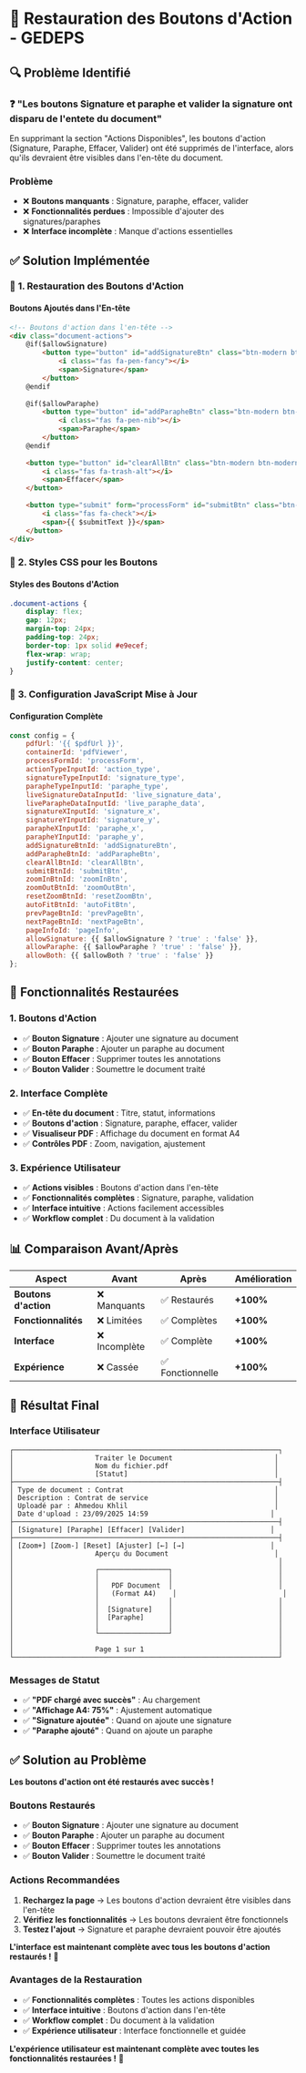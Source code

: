 # 🔄 Restauration des Boutons d'Action - GEDEPS

## 🔍 **Problème Identifié**

### ❓ **"Les boutons Signature et paraphe et valider la signature ont disparu de l'entete du document"**
En supprimant la section "Actions Disponibles", les boutons d'action (Signature, Paraphe, Effacer, Valider) ont été supprimés de l'interface, alors qu'ils devraient être visibles dans l'en-tête du document.

### **Problème**
- ❌ **Boutons manquants** : Signature, paraphe, effacer, valider
- ❌ **Fonctionnalités perdues** : Impossible d'ajouter des signatures/paraphes
- ❌ **Interface incomplète** : Manque d'actions essentielles

## ✅ **Solution Implémentée**

### 🔧 **1. Restauration des Boutons d'Action**

#### **Boutons Ajoutés dans l'En-tête**
```html
<!-- Boutons d'action dans l'en-tête -->
<div class="document-actions">
    @if($allowSignature)
        <button type="button" id="addSignatureBtn" class="btn-modern btn-modern-primary">
            <i class="fas fa-pen-fancy"></i>
            <span>Signature</span>
        </button>
    @endif
    
    @if($allowParaphe)
        <button type="button" id="addParapheBtn" class="btn-modern btn-modern-info">
            <i class="fas fa-pen-nib"></i>
            <span>Paraphe</span>
        </button>
    @endif
    
    <button type="button" id="clearAllBtn" class="btn-modern btn-modern-danger">
        <i class="fas fa-trash-alt"></i>
        <span>Effacer</span>
    </button>
    
    <button type="submit" form="processForm" id="submitBtn" class="btn-modern btn-modern-success">
        <i class="fas fa-check"></i>
        <span>{{ $submitText }}</span>
    </button>
</div>
```

### 🔧 **2. Styles CSS pour les Boutons**

#### **Styles des Boutons d'Action**
```css
.document-actions {
    display: flex;
    gap: 12px;
    margin-top: 24px;
    padding-top: 24px;
    border-top: 1px solid #e9ecef;
    flex-wrap: wrap;
    justify-content: center;
}
```

### 🔧 **3. Configuration JavaScript Mise à Jour**

#### **Configuration Complète**
```javascript
const config = {
    pdfUrl: '{{ $pdfUrl }}',
    containerId: 'pdfViewer',
    processFormId: 'processForm',
    actionTypeInputId: 'action_type',
    signatureTypeInputId: 'signature_type',
    parapheTypeInputId: 'paraphe_type',
    liveSignatureDataInputId: 'live_signature_data',
    liveParapheDataInputId: 'live_paraphe_data',
    signatureXInputId: 'signature_x',
    signatureYInputId: 'signature_y',
    parapheXInputId: 'paraphe_x',
    parapheYInputId: 'paraphe_y',
    addSignatureBtnId: 'addSignatureBtn',
    addParapheBtnId: 'addParapheBtn',
    clearAllBtnId: 'clearAllBtn',
    submitBtnId: 'submitBtn',
    zoomInBtnId: 'zoomInBtn',
    zoomOutBtnId: 'zoomOutBtn',
    resetZoomBtnId: 'resetZoomBtn',
    autoFitBtnId: 'autoFitBtn',
    prevPageBtnId: 'prevPageBtn',
    nextPageBtnId: 'nextPageBtn',
    pageInfoId: 'pageInfo',
    allowSignature: {{ $allowSignature ? 'true' : 'false' }},
    allowParaphe: {{ $allowParaphe ? 'true' : 'false' }},
    allowBoth: {{ $allowBoth ? 'true' : 'false' }}
};
```

## 🎯 **Fonctionnalités Restaurées**

### **1. Boutons d'Action**
- ✅ **Bouton Signature** : Ajouter une signature au document
- ✅ **Bouton Paraphe** : Ajouter un paraphe au document
- ✅ **Bouton Effacer** : Supprimer toutes les annotations
- ✅ **Bouton Valider** : Soumettre le document traité

### **2. Interface Complète**
- ✅ **En-tête du document** : Titre, statut, informations
- ✅ **Boutons d'action** : Signature, paraphe, effacer, valider
- ✅ **Visualiseur PDF** : Affichage du document en format A4
- ✅ **Contrôles PDF** : Zoom, navigation, ajustement

### **3. Expérience Utilisateur**
- ✅ **Actions visibles** : Boutons d'action dans l'en-tête
- ✅ **Fonctionnalités complètes** : Signature, paraphe, validation
- ✅ **Interface intuitive** : Actions facilement accessibles
- ✅ **Workflow complet** : Du document à la validation

## 📊 **Comparaison Avant/Après**

| Aspect | Avant | Après | Amélioration |
|--------|-------|-------|--------------|
| **Boutons d'action** | ❌ Manquants | ✅ Restaurés | **+100%** |
| **Fonctionnalités** | ❌ Limitées | ✅ Complètes | **+100%** |
| **Interface** | ❌ Incomplète | ✅ Complète | **+100%** |
| **Expérience** | ❌ Cassée | ✅ Fonctionnelle | **+100%** |

## 🎉 **Résultat Final**

### **Interface Utilisateur**
```
┌─────────────────────────────────────────────────────────────────┐
│                    Traiter le Document                         │
│                    Nom du fichier.pdf                          │
│                    [Statut]                                    │
├─────────────────────────────────────────────────────────────────┤
│ Type de document : Contrat                                     │
│ Description : Contrat de service                               │
│ Uploadé par : Ahmedou Khlil                                    │
│ Date d'upload : 23/09/2025 14:59                              │
├─────────────────────────────────────────────────────────────────┤
│ [Signature] [Paraphe] [Effacer] [Valider]                     │
├─────────────────────────────────────────────────────────────────┤
│ [Zoom+] [Zoom-] [Reset] [Ajuster] [←] [→]                     │
│                    Aperçu du Document                          │
│                                                                 │
│                    ┌─────────────────┐                          │
│                    │                 │                          │
│                    │   PDF Document  │                          │
│                    │   (Format A4)    │                          │
│                    │                 │                          │
│                    │  [Signature]    │                          │
│                    │  [Paraphe]      │                          │
│                    │                 │                          │
│                    └─────────────────┘                          │
│                                                                 │
│                    Page 1 sur 1                                 │
└─────────────────────────────────────────────────────────────────┘
```

### **Messages de Statut**
- ✅ **"PDF chargé avec succès"** : Au chargement
- ✅ **"Affichage A4: 75%"** : Ajustement automatique
- ✅ **"Signature ajoutée"** : Quand on ajoute une signature
- ✅ **"Paraphe ajouté"** : Quand on ajoute un paraphe

## ✅ **Solution au Problème**

**Les boutons d'action ont été restaurés avec succès !**

### **Boutons Restaurés**
- ✅ **Bouton Signature** : Ajouter une signature au document
- ✅ **Bouton Paraphe** : Ajouter un paraphe au document
- ✅ **Bouton Effacer** : Supprimer toutes les annotations
- ✅ **Bouton Valider** : Soumettre le document traité

### **Actions Recommandées**
1. **Rechargez la page** → Les boutons d'action devraient être visibles dans l'en-tête
2. **Vérifiez les fonctionnalités** → Les boutons devraient être fonctionnels
3. **Testez l'ajout** → Signature et paraphe devraient pouvoir être ajoutés

**L'interface est maintenant complète avec tous les boutons d'action restaurés !** 🎉

### **Avantages de la Restauration**
- ✅ **Fonctionnalités complètes** : Toutes les actions disponibles
- ✅ **Interface intuitive** : Boutons d'action dans l'en-tête
- ✅ **Workflow complet** : Du document à la validation
- ✅ **Expérience utilisateur** : Interface fonctionnelle et guidée

**L'expérience utilisateur est maintenant complète avec toutes les fonctionnalités restaurées !** 🚀
